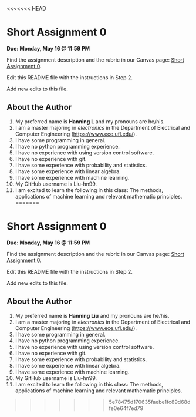 <<<<<<< HEAD
# Short Assignment 0

**Due: Monday, May 16 @ 11:59 PM**

Find the assignment description and the rubric in our Canvas page: [Short Assignment 0](https://ufl.instructure.com/courses/455013/assignments/5198705).

Edit this README file with the instructions in Step 2.

Add new edits to this file.

## About the Author

1. My preferred name is **Hanning L** and my pronouns are he/his.
1. I am a master majoring in *electronics* in the Department of Electrical and Computer Engineering (https://www.ece.ufl.edu/).
1. I have some programming in general.
1. I have no python programming experience.
1. I have no experience with using version control software.
1. I have no experience with git.
1. I have some experience with probability and statistics.
1. I have some experience with linear algebra.
1. I have some experience with machine learning.
1. My GitHub username is Liu-hn99.
1. I am excited to learn the following in this class: The methods, applications of machine learning and relevant mathematic principles.
=======
# Short Assignment 0

**Due: Monday, May 16 @ 11:59 PM**

Find the assignment description and the rubric in our Canvas page: [Short Assignment 0](https://ufl.instructure.com/courses/455013/assignments/5198705).

Edit this README file with the instructions in Step 2.

Add new edits to this file.

## About the Author

1. My preferred name is **Hanning Liu** and my pronouns are he/his.
1. I am a master majoring in *electronics* in the Department of Electrical and Computer Engineering (https://www.ece.ufl.edu/).
1. I have some programming in general.
1. I have no python programming experience.
1. I have no experience with using version control software.
1. I have no experience with git.
1. I have some experience with probability and statistics.
1. I have some experience with linear algebra.
1. I have some experience with machine learning.
1. My GitHub username is Liu-hn99.
1. I am excited to learn the following in this class: The methods, applications of machine learning and relevant mathematic principles.
>>>>>>> 5e78475d170635faebe1fc89d68dfe0e64f7ed79
